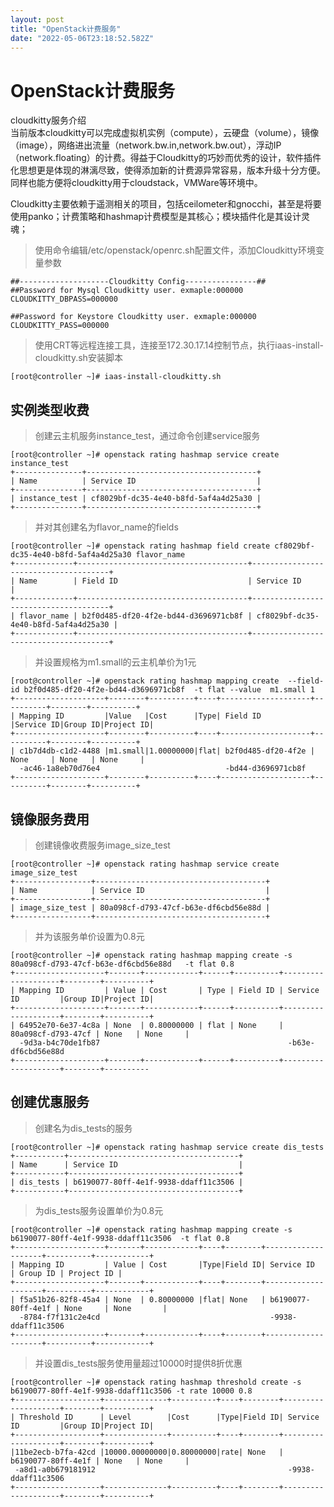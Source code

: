 ```yaml
---
layout: post
title: "OpenStack计费服务"
date: "2022-05-06T23:18:52.582Z"
---
```

OpenStack计费服务
=============

cloudkitty服务介绍  
当前版本cloudkitty可以完成虚拟机实例（compute），云硬盘（volume），镜像（image），网络进出流量（network.bw.in,network.bw.out），浮动IP（network.floating）的计费。得益于Cloudkitty的巧妙而优秀的设计，软件插件化思想更是体现的淋漓尽致，使得添加新的计费源异常容易，版本升级十分方便。同样也能方便将cloudkitty用于cloudstack，VMWare等环境中。

Cloudkitty主要依赖于遥测相关的项目，包括ceilometer和gnocchi，甚至是将要使用panko；计费策略和hashmap计费模型是其核心；模块插件化是其设计灵魂；

> 使用命令编辑/etc/openstack/openrc.sh配置文件，添加Cloudkitty环境变量参数

    ##--------------------Cloudkitty Config----------------##
    ##Password for Mysql Cloudkitty user. exmaple:000000
    CLOUDKITTY_DBPASS=000000
    
    ##Password for Keystore Cloudkitty user. exmaple:000000
    CLOUDKITTY_PASS=000000
    

> 使用CRT等远程连接工具，连接至172.30.17.14控制节点，执行iaas-install- cloudkitty.sh安装脚本

    [root@controller ~]# iaas-install-cloudkitty.sh
    

实例类型收费
------

> 创建云主机服务instance\_test，通过命令创建service服务

    [root@controller ~]# openstack rating hashmap service create instance_test
    +---------------+--------------------------------------+
    | Name          | Service ID                           |
    +---------------+--------------------------------------+
    | instance_test | cf8029bf-dc35-4e40-b8fd-5af4a4d25a30 |
    +---------------+--------------------------------------+
    

> 并对其创建名为flavor\_name的fields

    [root@controller ~]# openstack rating hashmap field create cf8029bf-dc35-4e40-b8fd-5af4a4d25a30 flavor_name
    +-------------+--------------------------------------+--------------------------------------+
    | Name        | Field ID                             | Service ID                           |
    +-------------+--------------------------------------+--------------------------------------+
    | flavor_name | b2f0d485-df20-4f2e-bd44-d3696971cb8f | cf8029bf-dc35-4e40-b8fd-5af4a4d25a30 |
    +-------------+--------------------------------------+--------------------------------------+
    

> 并设置规格为m1.small的云主机单价为1元

    [root@controller ~]# openstack rating hashmap mapping create  --field-id b2f0d485-df20-4f2e-bd44-d3696971cb8f  -t flat --value  m1.small 1
    +--------------------+--------+----------+----+--------------------+----------+--------+----------+
    | Mapping ID         |Value   |Cost      |Type| Field ID           |Service ID|Group ID|Project ID|
    +--------------------+--------+----------+----+--------------------+----------+--------+----------+
    | c1b7d4db-c1d2-4488 |m1.small|1.00000000|flat| b2f0d485-df20-4f2e | None     | None   | None     |
      -ac46-1a8eb70d76e4                            -bd44-d3696971cb8f
    +--------------------+--------+----------+----+--------------------+----------+--------+----------+
    

镜像服务费用
------

> 创建镜像收费服务image\_size\_test

    [root@controller ~]# openstack rating hashmap service create image_size_test
    +-----------------+--------------------------------------+
    | Name            | Service ID                           |
    +-----------------+--------------------------------------+
    | image_size_test | 80a098cf-d793-47cf-b63e-df6cbd56e88d |
    +-----------------+--------------------------------------+
    

> 并为该服务单价设置为0.8元

    [root@controller ~]# openstack rating hashmap mapping create -s  80a098cf-d793-47cf-b63e-df6cbd56e88d   -t flat 0.8 
    +--------------------+-------+------------+------+----------+--------------------+--------+----------+
    | Mapping ID         | Value | Cost       | Type | Field ID | Service ID         |Group ID|Project ID|
    +--------------------+-------+------------+------+----------+--------------------+--------+----------+
    | 64952e70-6e37-4c8a | None  | 0.80000000 | flat | None     | 80a098cf-d793-47cf | None   | None     |
      -9d3a-b4c70de1fb87                                          -b63e-df6cbd56e88d
    +--------------------+-------+------------+------+----------+--------------------+--------+----------
    

创建优惠服务
------

> 创建名为dis\_tests的服务

    [root@controller ~]# openstack rating hashmap service create dis_tests
    +-----------+--------------------------------------+
    | Name      | Service ID                           |
    +-----------+--------------------------------------+
    | dis_tests | b6190077-80ff-4e1f-9938-ddaff11c3506 |
    +-----------+--------------------------------------+
    

> 为dis\_tests服务设置单价为0.8元

    [root@controller ~]# openstack rating hashmap mapping create -s  b6190077-80ff-4e1f-9938-ddaff11c3506  -t flat 0.8
    +--------------------+-------+------------+----+--------+--------------------+----------+------------+
    | Mapping ID         | Value | Cost       |Type|Field ID| Service ID         | Group ID | Project ID |
    +--------------------+-------+------------+----+--------+--------------------+----------+------------+
    | f5a51b26-82f8-45a4 | None  | 0.80000000 |flat| None   | b6190077-80ff-4e1f | None     | None       |
      -8784-f7f131c2e4cd                                      -9938-ddaff11c3506
    +--------------------+-------+------------+----+--------+--------------------+----------+------------+
    

> 并设置dis\_tests服务使用量超过10000时提供8折优惠

    [root@controller ~]# openstack rating hashmap threshold create -s b6190077-80ff-4e1f-9938-ddaff11c3506 -t rate 10000 0.8
    +-------------------+--------------+----------+----+--------+--------------------+--------+----------+
    | Threshold ID      | Level        |Cost      |Type|Field ID| Service ID         |Group ID|Project ID|
    +-------------------+--------------+----------+----+--------+--------------------+--------+----------+
    |11be2ecb-b7fa-42cd |10000.00000000|0.80000000|rate| None   | b6190077-80ff-4e1f | None   | None     |
     -a8d1-a0b679181912                                           -9938-ddaff11c3506
    +-------------------+--------------+----------+----+--------+--------------------+--------+----------+